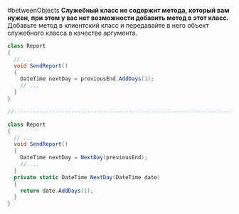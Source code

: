#betweenObjects
**Служебный класс не содержит метода, который вам нужен, при этом у вас нет возможности добавить метод в этот класс.**
Добавьте метод в клиентский класс и передавайте в него объект служебного класса в качестве аргумента.
```cs
class Report 
{
  // ...
  void SendReport() 
  {
    DateTime nextDay = previousEnd.AddDays(1);
    // ...
  }
}

//------------------------------------------------------------------------

class Report 
{
  // ...
  void SendReport() 
  {
    DateTime nextDay = NextDay(previousEnd);
    // ...
  }
  private static DateTime NextDay(DateTime date) 
  {
    return date.AddDays(1);
  }
}
```